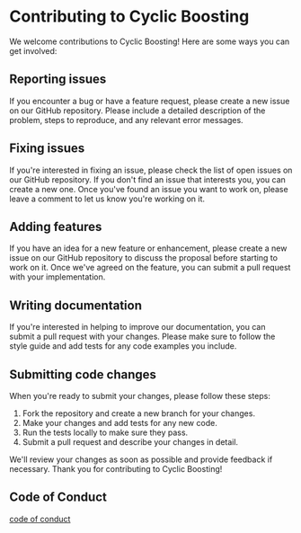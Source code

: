# Contributing to Cyclic Boosting

We welcome contributions to Cyclic Boosting! Here are some ways you can get involved:

## Reporting issues

If you encounter a bug or have a feature request, please create a new issue on our GitHub repository. Please include a detailed description of the problem, steps to reproduce, and any relevant error messages.

## Fixing issues

If you're interested in fixing an issue, please check the list of open issues on our GitHub repository. If you don't find an issue that interests you, you can create a new one. Once you've found an issue you want to work on, please leave a comment to let us know you're working on it.

## Adding features

If you have an idea for a new feature or enhancement, please create a new issue on our GitHub repository to discuss the proposal before starting to work on it. Once we've agreed on the feature, you can submit a pull request with your implementation.

## Writing documentation

If you're interested in helping to improve our documentation, you can submit a pull request with your changes. Please make sure to follow the style guide and add tests for any code examples you include.

## Submitting code changes

When you're ready to submit your changes, please follow these steps:

1. Fork the repository and create a new branch for your changes.
2. Make your changes and add tests for any new code.
3. Run the tests locally to make sure they pass.
4. Submit a pull request and describe your changes in detail.

We'll review your changes as soon as possible and provide feedback if necessary. Thank you for contributing to Cyclic Boosting!

## Code of Conduct

[code of conduct](https://github.com/Blue-Yonder-OSS/cyclic-boosting/blob/main/CODE_OF_CONDUCT.md)
